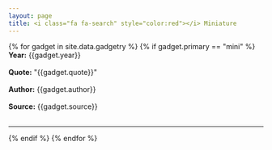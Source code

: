 ```yaml
---
layout: page
title: <i class="fa fa-search" style="color:red"></i> Miniature
---
```


{% for gadget in site.data.gadgetry %}
{% if gadget.primary == "mini" %}
  <br>
  **Year:** {{gadget.year}}
  <br>
  <br>
  **Quote:** "{{gadget.quote}}"
  <br>
  <br>
  **Author:** {{gadget.author}}
  <br>
  <br>
  **Source:** {{gadget.source}}
  <br>
  <br>
  <hr/>
{% endif %}
{% endfor %}

